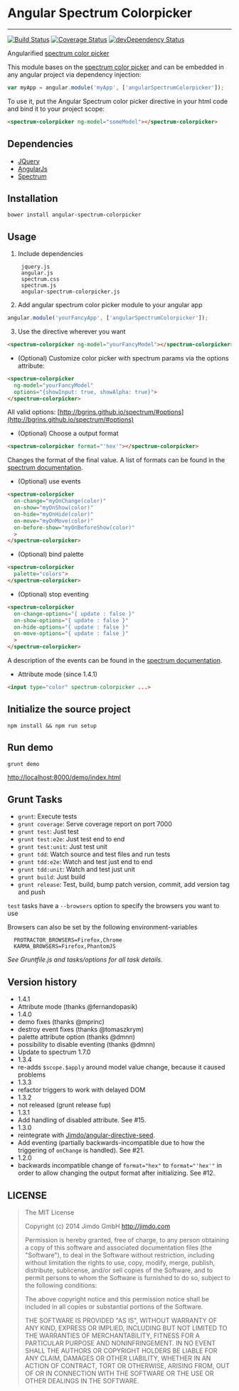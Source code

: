Angular Spectrum Colorpicker
============================
---
[![Build Status](https://travis-ci.org/Jimdo/angular-spectrum-colorpicker.png)](https://travis-ci.org/Jimdo/angular-spectrum-colorpicker)
[![Coverage Status](https://coveralls.io/repos/Jimdo/angular-spectrum-colorpicker/badge.png?branch=master)](https://coveralls.io/r/Jimdo/angular-spectrum-colorpicker?branch=master)
[![devDependency Status](https://david-dm.org/Jimdo/angular-spectrum-colorpicker/dev-status.svg)](https://david-dm.org/Jimdo/angular-spectrum-colorpicker#info=devDependencies)

Angularified [spectrum color picker](http://bgrins.github.io/spectrum/)

This module bases on the [spectrum color picker](http://bgrins.github.io/spectrum/)
and can be embedded in any angular project via dependency injection:

```javascript
var myApp = angular.module('myApp', ['angularSpectrumColorpicker']);
```

To use it, put the Angular Spectrum color picker directive in your html code and bind it to your project scope:

```html
<spectrum-colorpicker ng-model="someModel"></spectrum-colorpicker>
```


Dependencies
------------

 * [JQuery](http://jquery.com/)
 * [AngularJs](http://angularjs.org/)
 * [Spectrum](http://bgrins.github.io/spectrum/)

Installation
------------

```
bower install angular-spectrum-colorpicker
```

Usage
-----

1. Include dependencies

		jquery.js
		angular.js
		spectrum.css
		spectrum.js
		angular-spectrum-colorpicker.js
2. Add angular spectrum color picker module to your angular app
```javascript
angular.module('yourFancyApp', ['angularSpectrumColorpicker']);
```
3. Use the directive wherever you want
```html
<spectrum-colorpicker ng-model="yourFancyModel"></spectrum-colorpicker>
```
 * (Optional) Customize color picker with spectrum params via the options attribute:
```html
<spectrum-colorpicker
  ng-model="yourFancyModel"
  options="{showInput: true, showAlpha: true}">
</spectrum-colorpicker>
```
All valid options: [http://bgrins.github.io/spectrum/#options](http://bgrins.github.io/spectrum/#options)
 * (Optional) Choose a output format
```html
<spectrum-colorpicker format="'hex'"></spectrum-colorpicker>
```
Changes the format of the final value. A list of formats can be found in the [spectrum documentation](http://bgrins.github.io/spectrum/#details-acceptedColorInputs).
* (Optional) use events
```html
<spectrum-colorpicker
  on-change="myOnChange(color)"
  on-show="myOnShow(color)"
  on-hide="myOnHide(color)"
  on-move="myOnMove(color)"
  on-before-show="myOnBeforeShow(color)"
  >
</spectrum-colorpicker>
```
* (Optional) bind palette
```html
<spectrum-colorpicker
  palette="colors">
</spectrum-colorpicker>
```
* (Optional) stop eventing
```html
<spectrum-colorpicker
  on-change-options="{ update : false }"
  on-show-options="{ update : false }"
  on-hide-options="{ update : false }"
  on-move-options="{ update : false }"
  >
</spectrum-colorpicker>
```
A description of the events can be found in the [spectrum documentation](https://bgrins.github.io/spectrum/#events).

* Attribute mode (since 1.4.1)
```html
<input type="color" spectrum-colorpicker ...>
```

Initialize the source project
-----------------------------

```shell
npm install && npm run setup
```


Run demo
--------

```shell
grunt demo
```

[http://localhost:8000/demo/index.html](http://localhost:8000/demo/index.html)


Grunt Tasks
-----------

 * `grunt`: Execute tests
 * `grunt coverage`: Serve coverage report on port 7000
 * `grunt test`: Just test
 * `grunt test:e2e`: Just test end to end
 * `grunt test:unit`: Just test unit
 * `grunt tdd`: Watch source and test files and run tests
 * `grunt tdd:e2e`: Watch and test just end to end
 * `grunt tdd:unit`: Watch and test just unit
 * `grunt build`: Just build
 * `grunt release`: Test, build, bump patch version, commit, add version tag and push

 `test` tasks have a `--browsers` option to specify the browsers you want to use

 Browsers can also be set by the following environment-variables
 ```
   PROTRACTOR_BROWSERS=Firefox,Chrome
   KARMA_BROWSERS=Firefox,PhantomJS
 ```

_See Gruntfile.js and tasks/options for all task details._

Version history
---------------
* 1.4.1
 * Attribute mode (thanks @fernandopasik)
* 1.4.0
 * demo fixes (thanks @mprinc)
 * destroy event fixes (thanks @tomaszkrym)
 * palette attribute option (thanks @dmnn)
 * possibility to disable eventing (thanks @dmnn)
 * Update to spectrum 1.7.0
* 1.3.4
 * re-adds `$scope.$apply` around model value change, because it caused problems
* 1.3.3
 * refactor triggers to work with delayed DOM
* 1.3.2
 * not released (grunt release fup)
* 1.3.1
 * Add handling of disabled attribute. See #15.
* 1.3.0
 * reintegrate with [Jimdo/angular-directive-seed](https://github.com/Jimdo/angular-directive-seed).
 * Add eventing (partially backwards-incompatible due to how the triggering of `onChange` is handled). See #21.
* 1.2.0
 * backwards incompatible change of `format="hex"` to `format="'hex'"` in order to allow changing the output format after initializing. See #12.

LICENSE
-------

> The MIT License
>
> Copyright (c) 2014 Jimdo GmbH http://jimdo.com
>
> Permission is hereby granted, free of charge, to any person obtaining a copy
> of this software and associated documentation files (the "Software"), to deal
> in the Software without restriction, including without limitation the rights
> to use, copy, modify, merge, publish, distribute, sublicense, and/or sell
> copies of the Software, and to permit persons to whom the Software is
> furnished to do so, subject to the following conditions:
>
> The above copyright notice and this permission notice shall be included in
> all copies or substantial portions of the Software.
>
> THE SOFTWARE IS PROVIDED "AS IS", WITHOUT WARRANTY OF ANY KIND, EXPRESS OR
> IMPLIED, INCLUDING BUT NOT LIMITED TO THE WARRANTIES OF MERCHANTABILITY,
> FITNESS FOR A PARTICULAR PURPOSE AND NONINFRINGEMENT. IN NO EVENT SHALL THE
> AUTHORS OR COPYRIGHT HOLDERS BE LIABLE FOR ANY CLAIM, DAMAGES OR OTHER
> LIABILITY, WHETHER IN AN ACTION OF CONTRACT, TORT OR OTHERWISE, ARISING FROM,
> OUT OF OR IN CONNECTION WITH THE SOFTWARE OR THE USE OR OTHER DEALINGS IN
> THE SOFTWARE.
